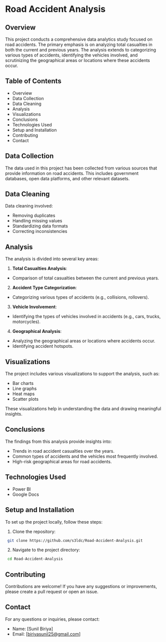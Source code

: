 # Road Accident Analysis
## Overview
This project conducts a comprehensive data analytics study focused on road accidents. The primary emphasis is on analyzing total casualties in both the current and previous years. The analysis extends to categorizing various types of accidents, identifying the vehicles involved, and scrutinizing the geographical areas or locations where these accidents occur.
## Table of Contents
* Overview
* Data Collection
* Data Cleaning
* Analysis
* Visualizations
* Conclusions
* Technologies Used
* Setup and Installation
* Contributing
* Contact

## Data Collection
The data used in this project has been collected from various sources that provide information on road accidents. This includes government databases, open data platforms, and other relevant datasets.

## Data Cleaning
Data cleaning involved:

* Removing duplicates
* Handling missing values
* Standardizing data formats
* Correcting inconsistencies

## Analysis
The analysis is divided into several key areas:
1.  **Total Casualties Analysis**:
*   Comparison of total casualties between the current and previous years.
2.  **Accident Type Categorization**:
*   Categorizing various types of accidents (e.g., collisions, rollovers).
3.  **Vehicle Involvement**:
*   Identifying the types of vehicles involved in accidents (e.g., cars, trucks, motorcycles).
4.  **Geographical Analysis**:
*   Analyzing the geographical areas or locations where accidents occur.
*   Identifying accident hotspots.

## Visualizations

The project includes various visualizations to support the analysis, such as:

*   Bar charts
*   Line graphs
*   Heat maps
*   Scatter plots

These visualizations help in understanding the data and drawing meaningful insights.

## Conclusions

The findings from this analysis provide insights into:

*   Trends in road accident casualties over the years.
*   Common types of accidents and the vehicles most frequently involved.
*   High-risk geographical areas for road accidents.

## Technologies Used

*   Power BI
*   Google Docs

## Setup and Installation
To set up the project locally, follow these steps:


1. Clone the repository:

```bash
 git clone https://github.com/s3ldc/Road-Accident-Analysis.git

```

2. Navigate to the project directory:

```bash
 cd Road-Accident-Analysis

```

## Contributing
Contributions are welcome! If you have any suggestions or improvements, please create a pull request or open an issue.

## Contact

For any questions or inquiries, please contact:

*   Name: \[Sunil Biriya\]
*   Email: \[biriyasunil25@gmail.com\]
